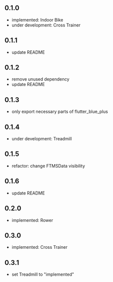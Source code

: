 ## 0.1.0

- implemented: Indoor Bike
- under development: Cross Trainer

## 0.1.1

- update README

## 0.1.2

- remove unused dependency
- update README

## 0.1.3

- only export necessary parts of flutter_blue_plus

## 0.1.4

- under development: Treadmill

## 0.1.5

- refactor: change FTMSData visibility

## 0.1.6

- update README

## 0.2.0

- implemented: Rower

## 0.3.0

- implemented: Cross Trainer

## 0.3.1

- set Treadmill to "implemented"
